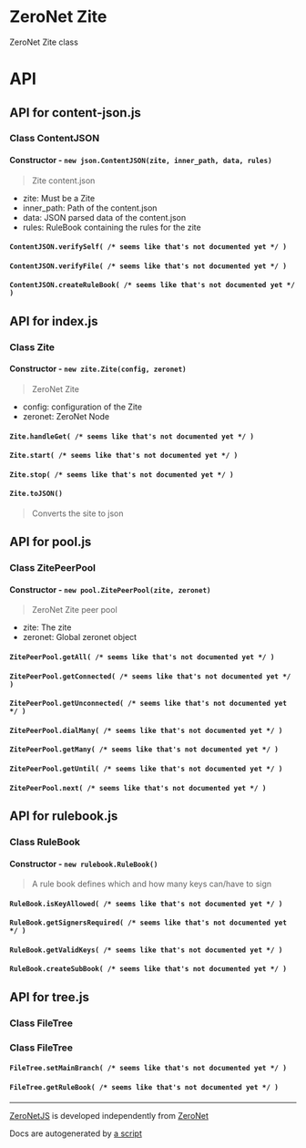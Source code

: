 # ZeroNet Zite

ZeroNet Zite class

# API

## API for content-json.js

### Class ContentJSON

#### Constructor - `new json.ContentJSON(zite, inner_path, data, rules)`

 > Zite content.json

 - zite: Must be a Zite
 - inner_path: Path of the content.json
 - data: JSON parsed data of the content.json
 - rules: RuleBook containing the rules for the zite

#### `ContentJSON.verifySelf( /* seems like that's not documented yet */ )`

#### `ContentJSON.verifyFile( /* seems like that's not documented yet */ )`

#### `ContentJSON.createRuleBook( /* seems like that's not documented yet */ )`

## API for index.js

### Class Zite

#### Constructor - `new zite.Zite(config, zeronet)`

 > ZeroNet Zite

 - config: configuration of the Zite
 - zeronet: ZeroNet Node

#### `Zite.handleGet( /* seems like that's not documented yet */ )`

#### `Zite.start( /* seems like that's not documented yet */ )`

#### `Zite.stop( /* seems like that's not documented yet */ )`

#### `Zite.toJSON()`

 > Converts the site to json

## API for pool.js

### Class ZitePeerPool

#### Constructor - `new pool.ZitePeerPool(zite, zeronet)`

 > ZeroNet Zite peer pool

 - zite: The zite
 - zeronet: Global zeronet object

#### `ZitePeerPool.getAll( /* seems like that's not documented yet */ )`

#### `ZitePeerPool.getConnected( /* seems like that's not documented yet */ )`

#### `ZitePeerPool.getUnconnected( /* seems like that's not documented yet */ )`

#### `ZitePeerPool.dialMany( /* seems like that's not documented yet */ )`

#### `ZitePeerPool.getMany( /* seems like that's not documented yet */ )`

#### `ZitePeerPool.getUntil( /* seems like that's not documented yet */ )`

#### `ZitePeerPool.next( /* seems like that's not documented yet */ )`

## API for rulebook.js

### Class RuleBook

#### Constructor - `new rulebook.RuleBook()`

 > A rule book defines which and how many keys can/have to sign

#### `RuleBook.isKeyAllowed( /* seems like that's not documented yet */ )`

#### `RuleBook.getSignersRequired( /* seems like that's not documented yet */ )`

#### `RuleBook.getValidKeys( /* seems like that's not documented yet */ )`

#### `RuleBook.createSubBook( /* seems like that's not documented yet */ )`

## API for tree.js

### Class FileTree

### Class FileTree

#### `FileTree.setMainBranch( /* seems like that's not documented yet */ )`

#### `FileTree.getRuleBook( /* seems like that's not documented yet */ )`

-----

[ZeroNetJS](github.com/ZeroNetJS) is developed independently from [ZeroNet](github.com/HelloZeroNet)

Docs are autogenerated by [a script](/docs-gen/lib/index.js?raw=true)
